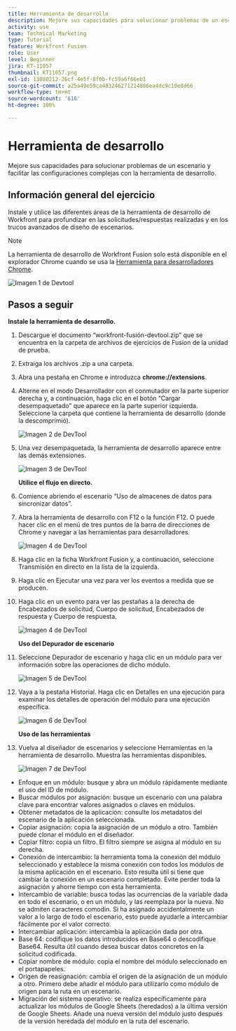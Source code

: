 ```yaml
---
title: Herramienta de desarrollo
description: Mejore sus capacidades para solucionar problemas de un escenario y facilitar configuraciones complejas mediante DevTool.
activity: use
team: Technical Marketing
type: Tutorial
feature: Workfront Fusion
role: User
level: Beginner
jira: KT-11057
thumbnail: KT11057.png
exl-id: 13080212-26cf-4e5f-8f0b-fc59a6f66eb1
source-git-commit: a25a49e59ca483246271214886ea4dc9c10e8d66
workflow-type: tm+mt
source-wordcount: '616'
ht-degree: 100%

---
```


# Herramienta de desarrollo

Mejore sus capacidades para solucionar problemas de un escenario y facilitar las configuraciones complejas con la herramienta de desarrollo.

## Información general del ejercicio

Instale y utilice las diferentes áreas de la herramienta de desarrollo de Workfront para profundizar en las solicitudes/respuestas realizadas y en los trucos avanzados de diseño de escenarios.

>[!NOTE]
>
>La herramienta de desarrollo de Workfront Fusion solo está disponible en el explorador Chrome cuando se usa la [Herramienta para desarrolladores Chrome](https://developer.chrome.com/docs/devtools/).

![Imagen 1 de Devtool](../12-exercises/assets/devtool-walkthrough-1.png)

## Pasos a seguir

**Instale la herramienta de desarrollo.**

1. Descargue el documento “workfront-fusión-devtool.zip” que se encuentra en la carpeta de archivos de ejercicios de Fusion de la unidad de prueba.
1. Extraiga los archivos .zip a una carpeta.
1. Abra una pestaña en Chrome e introduzca **chrome://extensions**.
1. Alterne en el modo Desarrollador con el conmutador en la parte superior derecha y, a continuación, haga clic en el botón “Cargar desempaquetado” que aparece en la parte superior izquierda. Seleccione la carpeta que contiene la herramienta de desarrollo (donde la descomprimió).

   ![Imagen 2 de DevTool](../12-exercises/assets/devtool-walkthrough-2.png)

1. Una vez desempaquetada, la herramienta de desarrollo aparece entre las demás extensiones.

   ![Imagen 3 de DevTool](../12-exercises/assets/devtool-walkthrough-3.png)

   **Utilice el flujo en directo.**

1. Comience abriendo el escenario “Uso de almacenes de datos para sincronizar datos”.
1. Abra la herramienta de desarrollo con F12 o la función F12. O puede hacer clic en el menú de tres puntos de la barra de direcciones de Chrome y navegar a las herramientas para desarrolladores.

   ![Imagen 4 de DevTool](../12-exercises/assets/navigate-to-devtools.png)

1. Haga clic en la ficha Workfront Fusion y, a continuación, seleccione Transmisión en directo en la lista de la izquierda.
1. Haga clic en Ejecutar una vez para ver los eventos a medida que se producen.
1. Haga clic en un evento para ver las pestañas a la derecha de Encabezados de solicitud, Cuerpo de solicitud, Encabezados de respuesta y Cuerpo de respuesta.

   ![Imagen 4 de DevTool](../12-exercises/assets/devtool-walkthrough-4.png)

   **Uso del Depurador de escenario**

1. Seleccione Depurador de escenario y haga clic en un módulo para ver información sobre las operaciones de dicho módulo.

   ![Imagen 5 de DevTool](../12-exercises/assets/devtool-walkthrough-5.png)

1. Vaya a la pestaña Historial. Haga clic en Detalles en una ejecución para examinar los detalles de operación del módulo para una ejecución específica.

   ![Imagen 6 de DevTool](../12-exercises/assets/devtool-walkthrough-6.png)

   **Uso de las herramientas**

1. Vuelva al diseñador de escenarios y seleccione Herramientas en la herramienta de desarrollo. Muestra las herramientas disponibles.

   ![Imagen 7 de DevTool](../12-exercises/assets/devtool-walkthrough-7.png)

+ Enfoque en un módulo: busque y abra un módulo rápidamente mediante el uso del ID de módulo.
+ Buscar módulos por asignación: busque un escenario con una palabra clave para encontrar valores asignados o claves en módulos.
+ Obtener metadatos de la aplicación: consulte los metadatos del escenario de la aplicación seleccionada.
+ Copiar asignación: copia la asignación de un módulo a otro. También puede clonar el módulo en el diseñador.
+ Copiar filtro: copia un filtro. El filtro siempre se asigna al módulo en su derecha.
+ Conexión de intercambio: la herramienta toma la conexión del módulo seleccionado y establece la misma conexión con todos los módulos de la misma aplicación en el escenario. Esto resulta útil si tiene que cambiar la conexión en un escenario completado. Evite perder toda la asignación y ahorre tiempo con esta herramienta.
+ Intercambio de variable: busca todas las ocurrencias de la variable dada en todo el escenario, o en un módulo, y las reemplaza por la nueva. No se admiten caracteres comodín. Si ha asignado accidentalmente un valor a lo largo de todo el escenario, esto puede ayudarle a intercambiar fácilmente por el valor correcto.
+ Intercambiar aplicación: intercambia la aplicación dada por otra.
+ Base 64: codifique los datos introducidos en Base64 o descodifique Base64. Resulta útil cuando desea buscar datos concretos en la solicitud codificada.
+ Copiar nombre de módulo: copia el nombre del módulo seleccionado en el portapapeles.
+ Origen de reasignación: cambia el origen de la asignación de un módulo a otro. Primero debe añadir el módulo para utilizarlo como módulo de origen para la ruta en un escenario.
+ Migración del sistema operativo: se realiza específicamente para actualizar los módulos de Google Sheets (heredados) a la última versión de Google Sheets. Añade una nueva versión del módulo justo después de la versión heredada del módulo en la ruta del escenario.

